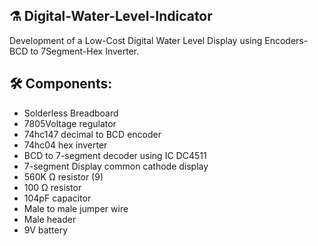 ## ⚗️ Digital-Water-Level-Indicator
Development of a Low-Cost Digital Water Level  Display using Encoders-BCD to 7Segment-Hex  Inverter.

## 🛠️ Components:

 * Solderless Breadboard
 * 7805Voltage regulator
 * 74hc147 decimal to BCD encoder
 * 74hc04 hex inverter
 * BCD to 7-segment decoder using IC DC4511 
 * 7-segment Display common cathode display
 * 560K Ω resistor (9)
 * 100 Ω resistor
 * 104pF capacitor
 * Male to male jumper wire
 * Male header  
 * 9V battery 
